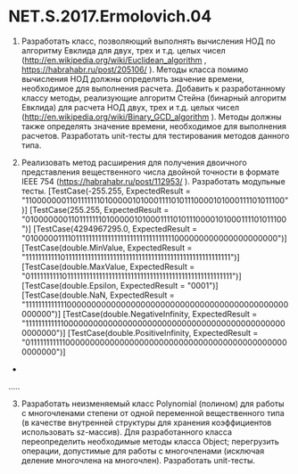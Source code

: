 # NET.S.2017.Ermolovich.04
1. Разработать класс, позволяющий выполнять вычисления НОД по алгоритму Евклида для двух, трех и т.д. целых чисел (http://en.wikipedia.org/wiki/Euclidean_algorithm , https://habrahabr.ru/post/205106/ ). Методы класса помимо вычисления НОД должны определять значение времени, необходимое для выполнения расчета. Добавить к разработанному классу методы, реализующие алгоритм Стейна (бинарный алгоритм Евклида) для расчета НОД двух, трех и т.д. целых чисел (http://en.wikipedia.org/wiki/Binary_GCD_algorithm ). Методы должны также  определять значение времени, необходимое для выполнения расчетов. Разработать unit-тесты для тестирования методов данного типа.

2. Реализовать метод расширения для получения двоичного представления вещественного числа двойной точности в формате IEEE 754 (https://habrahabr.ru/post/112953/ ). Разработать модульные тесты.
[TestCase(-255.255, ExpectedResult = "1100000001101111111010000010100011110101110000101000111101011100")]
        [TestCase(255.255, ExpectedResult = "0100000001101111111010000010100011110101110000101000111101011100")]
        [TestCase(4294967295.0, ExpectedResult = "0100000111101111111111111111111111111111111000000000000000000000")]
        [TestCase(double.MinValue, ExpectedResult = "1111111111101111111111111111111111111111111111111111111111111111")]
        [TestCase(double.MaxValue, ExpectedResult = "0111111111101111111111111111111111111111111111111111111111111111")]
        [TestCase(double.Epsilon, ExpectedResult = "0001")]
        [TestCase(double.NaN, ExpectedResult = "1111111111111000000000000000000000000000000000000000000000000000")]
        [TestCase(double.NegativeInfinity, ExpectedResult = "1111111111110000000000000000000000000000000000000000000000000000")]
        [TestCase(double.PositiveInfinity, ExpectedResult = "0111111111110000000000000000000000000000000000000000000000000000")]
+
…..

3. Разработать неизменяемый класс Polynomial (полином) для работы с многочленами степени  от одной переменной вещественного типа (в качестве внутренней структуры для хранения коэффициентов использовать sz-массив). Для разработанного класса
переопределить необходимые методы класса Object;
перегрузить операции, допустимые для работы с многочленами (исключая деление многочлена на многочлен). 
Разработать unit-тесты.

